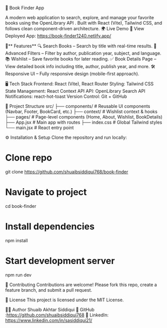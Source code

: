 📖 Book Finder App

A modern web application to search, explore, and manage your favorite books using the OpenLibrary API
. Built with React (Vite), Tailwind CSS, and follows clean component-driven architecture.
🌍 Live Demo
🔗 View Deployed App: https://book-finder1240.netlify.app/

🚀** Features**
🔍 Search Books – Search by title with real-time results.
🎯 Advanced Filters – Filter by author, publication year, subject, and language.
📚 Wishlist – Save favorite books for later reading.
✅ Book Details Page – View detailed book info including title, author, publish year, and more.
🛠️ Responsive UI – Fully responsive design (mobile-first approach).


🖥️ Tech Stack
Frontend: React (Vite), React Router
Styling: Tailwind CSS
State Management: React Context API
API: OpenLibrary Search API
Notifications: react-hot-toast
Version Control: Git + GitHub

📂 Project Structure
src/
├── components/       # Reusable UI components (Navbar, Footer, BookCard, etc.)
├── context/          # Wishlist context & hooks
├── pages/            # Page-level components (Home, About, Wishlist, BookDetails)
├── App.jsx           # Main app with routes
├── index.css         # Global Tailwind styles
└── main.jsx          # React entry point

⚙️ Installation & Setup
Clone the repository and run locally:
# Clone repo
git clone https://github.com/shuaibsiddiqui768/book-finder
# Navigate to project
cd book-finder
# Install dependencies
npm install
# Start development server
npm run dev
	
🤝 Contributing
Contributions are welcome! Please fork this repo, create a feature branch, and submit a pull request.

📄 License
This project is licensed under the MIT License.

👨‍💻 Author
Shuaib Akhtar Siddiqui
🔗 GitHub :https://github.com/shuaibsiddiqui768
💼 LinkedIn: https://www.linkedin.com/in/sasiddiqui21/
